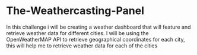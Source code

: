 # The-Weathercasting-Panel
In this challenge i will be creating a weather dashboard that will feature and retrieve weather data for different cities. 
I will be using the OpenWeatherMAP API to retrieve geographical coordinates for each city, this will help me to retrieve weather data for each of the cities
